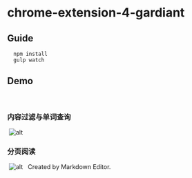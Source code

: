 #    chrome-extension-4-gardiant
##  Guide
```
  npm install
  gulp watch
```

##  Demo
​
###  内容过滤与单词查询
​
![alt](https://cloud.githubusercontent.com/assets/5905726/17762655/38ca59ac-6545-11e6-9cf2-3e96cbb017a6.gif)
​
​
###  分页阅读
​
![alt](https://cloud.githubusercontent.com/assets/5905726/17762654/38c4b150-6545-11e6-8d1e-28739e49b429.gif)
​
​
Created by Markdown Editor.

